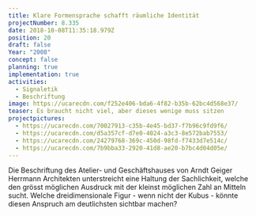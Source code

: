 ```yaml
---
title: Klare Formensprache schafft räumliche Identität
projectNumber: 8.335
date: 2018-10-08T11:35:18.979Z
position: 20
draft: false
Year: "2008"
concept: false
planning: true
implementation: true
activities:
  - Signaletik
  - Beschriftung
image: https://ucarecdn.com/f252e406-bda6-4f82-b35b-62bc4d568e37/
teaser: Es braucht nicht viel, aber dieses wenige muss sitzen
projectpictures:
  - https://ucarecdn.com/70027913-c35b-4e45-bd37-f7b96c9fd9f6/
  - https://ucarecdn.com/d5a357cf-d7e0-4024-a3c3-8e572bab7553/
  - https://ucarecdn.com/24279768-369c-450d-98fd-f7433d7e514c/
  - https://ucarecdn.com/7b9bba33-2920-41d8-ae20-b7bc4d04d05e/
---
```

Die Beschriftung des Atelier- und Geschäftshauses von Arndt Geiger Herrmann Architekten unterstreicht eine Haltung der Sachlichkeit, welche den grösst möglichen Ausdruck mit der kleinst möglichen Zahl an Mitteln sucht. Welche dreidimensionale Figur - wenn nicht der Kubus - könnte diesen Anspruch am deutlichsten sichtbar machen?
